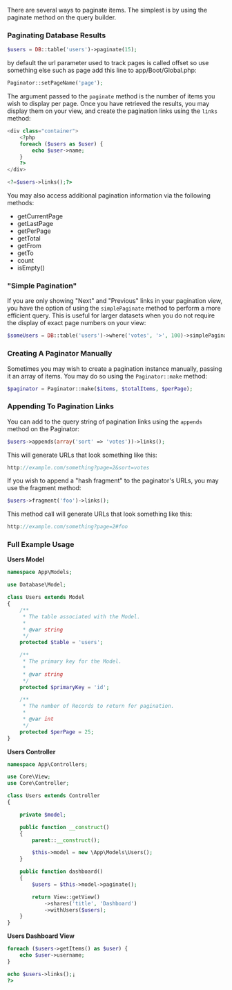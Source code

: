There are several ways to paginate items. The simplest is by using the paginate method on the query builder.

### Paginating Database Results
```php
$users = DB::table('users')->paginate(15);
```

by default the url parameter used to track pages is called offset so use something else such as page add this line to app/Boot/Global.php:

````php
Paginator::setPageName('page');
````

The argument passed to the `paginate` method is the number of items you wish to display per page. Once you have retrieved the results, you may display them on your view, and create the pagination links using the `links` method:

```php
<div class="container">
    <?php 
    foreach ($users as $user) {
        echo $user->name;
    }
    ?>
</div>

<?=$users->links();?>
```

You may also access additional pagination information via the following methods:

* getCurrentPage
* getLastPage
* getPerPage
* getTotal
* getFrom
* getTo
* count
* isEmpty()

### "Simple Pagination"

If you are only showing "Next" and "Previous" links in your pagination view, you have the option of using the `simplePaginate` method to perform a more efficient query. This is useful for larger datasets when you do not require the display of exact page numbers on your view:

```php
$someUsers = DB::table('users')->where('votes', '>', 100)->simplePaginate(15);
```

### Creating A Paginator Manually

Sometimes you may wish to create a pagination instance manually, passing it an array of items. You may do so using the `Paginator::make` method:

```php
$paginator = Paginator::make($items, $totalItems, $perPage);
```

### Appending To Pagination Links
You can add to the query string of pagination links using the `appends` method on the Paginator:

```php
$users->appends(array('sort' => 'votes'))->links();
```
This will generate URLs that look something like this:

```php
http://example.com/something?page=2&sort=votes
```
If you wish to append a "hash fragment" to the paginator's URLs, you may use the fragment method:

```php
$users->fragment('foo')->links();
```
This method call will generate URLs that look something like this:

```php
http://example.com/something?page=2#foo
```

### Full Example Usage

**Users Model**

```php
namespace App\Models;

use Database\Model;

class Users extends Model
{
    /**
     * The table associated with the Model.
     *
     * @var string
     */
    protected $table = 'users';

    /**
     * The primary key for the Model.
     *
     * @var string
     */
    protected $primaryKey = 'id';

    /**
     * The number of Records to return for pagination.
     *
     * @var int
     */
    protected $perPage = 25;
}
```

**Users Controller**

```php
namespace App\Controllers;

use Core\View;
use Core\Controller;

class Users extends Controller
{

    private $model;

    public function __construct()
    {
        parent::__construct();

        $this->model = new \App\Models\Users();
    }

    public function dashboard()
    {
        $users = $this->model->paginate();

        return View::getView()
            ->shares('title', 'Dashboard')
            ->withUsers($users);
    }
}
```

**Users Dashboard View**

```php
foreach ($users->getItems() as $user) {
    echo $user->username;
}

echo $users->links();¡
?>
```